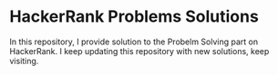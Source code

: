 # HackerRank Problems Solutions
In this repository, I provide solution to the Probelm Solving part on HackerRank.
I keep updating this repository with new solutions, keep visiting. 
